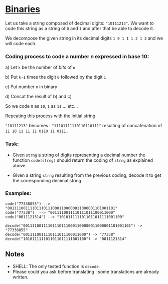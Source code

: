 # [Binaries](https://www.codewars.com/kata/binaries "https://www.codewars.com/kata/5d98b6b38b0f6c001a461198")

Let us take a string composed of decimal digits: `"10111213"`. We want to code this string
as a string of `0` and `1` and after that be able to decode it.

We decompose the given string in its decimal digits `1 0 1 1 1 2 1 3` and we will code each.

### Coding process to code a number n expressed in base 10:

a) Let `k` be the number of *bits* of `n`

b) Put `k-1` times the digit `0` followed by the digit `1`

c) Put number `n` in binary

d) Concat the result of b) and c)

So we code `0` as `10`, `1` as `11` ...  etc...

Repeating this process with the initial string

`"10111213"` becomes : `"11101111110110110111"` resulting of concatenation of `11 10 11 11 11 0110 11 0111` .

### Task:
- Given `strng` a string of digits representing a decimal number the function `code(strng)` should return the coding of `strng` as explained above.

- Given a string `strng` resulting from the previous coding, decode it to get the corresponding decimal string.

### Examples:

```
code("77338855") --> "001111001111011101110001100000011000001101001101"
code("77338")  --> "0011110011110111011100011000"
code("0011121314") --> "1010111111011011011111001100"

decode("001111001111011101110001100000011000001101001101") -> "77338855"
decode("0011110011110111011100011000") -> "77338"
decode("1010111111011011011111001100") -> "0011121314"

```

## Notes
- SHELL: The only tested function is `decode`.
- Please could you ask before translating : some translations are already written.


